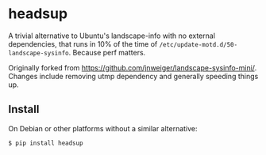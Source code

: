 # headsup

A trivial alternative to Ubuntu's landscape-info with no external dependencies, that runs in 10% of the time of `/etc/update-motd.d/50-landscape-sysinfo`. Because perf matters.

Originally forked from https://github.com/jnweiger/landscape-sysinfo-mini/. Changes include removing utmp dependency and generally speeding things up.

Install
-------

On Debian or other platforms without a similar alternative:

    $ pip install headsup
